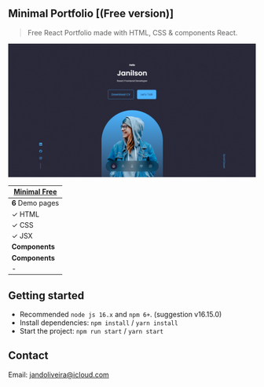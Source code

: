 ## Minimal Portfolio  [(Free version)]

> Free React Portfolio made with HTML, CSS & components React.

![preview](src/assets/demo.png)

| [Minimal Free](https://minimal-kit-react.vercel.app/) |
|-------------------------------------------------------|
| **6** Demo pages                                      |
| ✓ HTML                                                |
| ✓ CSS                                                 |
| ✓ JSX                                                 |
| **Components**                                        |
| **Components**                                        |
| -                                                     |

## Getting started

- Recommended `node js 16.x` and `npm 6+`. (suggestion v16.15.0)
- Install dependencies: `npm install` / `yarn install`
- Start the project: `npm run start` / `yarn start`

## Contact 
Email: jandoliveira@icloud.com
